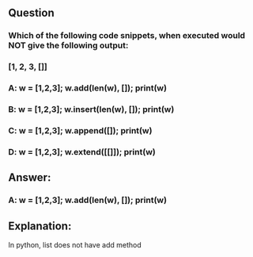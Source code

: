 ## Question
### Which of the following code snippets, when executed would NOT give the following output:
### [1, 2, 3, []]
### A: w = [1,2,3]; w.add(len(w), []); print(w)
### B: w = [1,2,3]; w.insert(len(w), []); print(w)
### C: w = [1,2,3]; w.append([]); print(w)
### D: w = [1,2,3]; w.extend([[]]); print(w)
## Answer: 
### A: w = [1,2,3]; w.add(len(w), []); print(w)
## Explanation:
In python, list does not have add method
